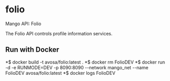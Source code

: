 # folio
Mango API: Folio

The Folio API controls profile information services.

## Run with Docker
*$ docker build -t avosa/folio:latest .
*$ docker rm FolioDEV
*$ docker run -d -e RUNMODE=DEV -p 8090:8090 --network mango_net --name FolioDEV avosa/folio:latest 
*$ docker logs FolioDEV